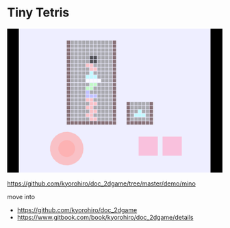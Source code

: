 # Tiny Tetris

![](mino.png)


https://github.com/kyorohiro/doc_2dgame/tree/master/demo/mino

move into
* https://github.com/kyorohiro/doc_2dgame
* https://www.gitbook.com/book/kyorohiro/doc_2dgame/details
